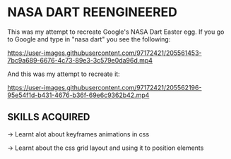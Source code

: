 # NASA DART REENGINEERED

This was my attempt to recreate Google's NASA Dart Easter egg. If you go to Google and type in "nasa dart" you see the following:


https://user-images.githubusercontent.com/97172421/205561453-7bc9a689-6676-4c73-89e3-3c579e0da96d.mp4



And this was my attempt to recreate it:


https://user-images.githubusercontent.com/97172421/205562196-95e54f1d-b431-4676-b36f-69e6c9362b42.mp4




## SKILLS ACQUIRED

-> Learnt alot about keyframes animations in css

-> Learnt about the css grid layout and using it to position elements
